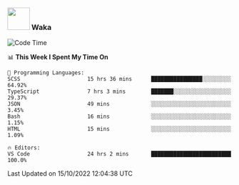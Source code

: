 ### <img src="https://media.giphy.com/media/VgCDAzcKvsR6OM0uWg/giphy.gif" width="50"> Waka

  <!--START_SECTION:waka-->
![Code Time](http://img.shields.io/badge/Code%20Time-945%20hrs%2054%20mins-blue)

📊 **This Week I Spent My Time On** 

```text
💬 Programming Languages: 
SCSS                     15 hrs 36 mins      ████████████████░░░░░░░░░   64.92% 
TypeScript               7 hrs 3 mins        ███████░░░░░░░░░░░░░░░░░░   29.37% 
JSON                     49 mins             ░░░░░░░░░░░░░░░░░░░░░░░░░   3.45% 
Bash                     16 mins             ░░░░░░░░░░░░░░░░░░░░░░░░░   1.15% 
HTML                     15 mins             ░░░░░░░░░░░░░░░░░░░░░░░░░   1.09%

🔥 Editors: 
VS Code                  24 hrs 2 mins       █████████████████████████   100.0%

```


 Last Updated on 15/10/2022 12:04:38 UTC
<!--END_SECTION:waka-->
